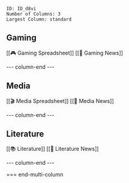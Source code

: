 
```start-multi-column
ID: ID_d8vi
Number of Columns: 3
Largest Column: standard
```

## Gaming
[[🎮 Gaming Spreadsheet]]
[[📰 Gaming News]]

--- column-end ---

## Media
[[🎬 Media Spreadsheet]]
[[📰 Media News]]

--- column-end ---

## Literature
[[📚 Literature]]
[[📰 Literature News]]

--- column-end ---

=== end-multi-column

